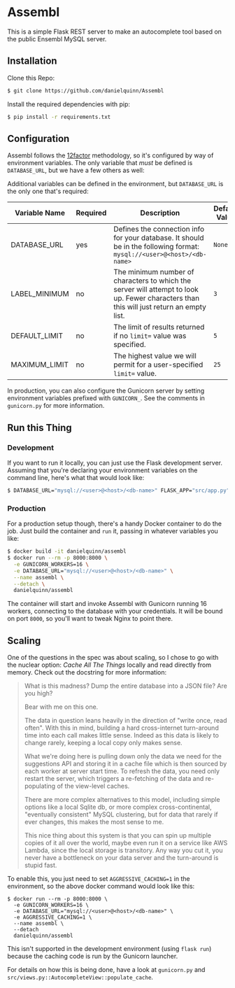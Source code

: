 # Assembl

This is a simple Flask REST server to make an autocomplete tool based on the
public Ensembl MySQL server.

## Installation

Clone this Repo:

```bash
$ git clone https://github.com/danielquinn/Assembl
```

Install the required dependencies with pip:

```bash
$ pip install -r requirements.txt
```

## Configuration

Assembl follows the [12factor](https://12factor.net/) methodology, so it's
configured by way of environment variables.  The only variable that *must* be
defined is `DATABASE_URL`, but we have a few others as well:

Additional variables can be defined in the environment, but `DATABASE_URL` is
the only one that's required:

Variable Name | Required | Description | Default Value
------------- | -------- | ----------- | -------------
DATABASE_URL  | yes | Defines the connection info for your database.  It should be in the following format: `mysql://<user>@<host>/<db-name>` | `None`
LABEL_MINIMUM | no | The minimum number of characters to which the server will attempt to look up.  Fewer characters than this will just return an empty list. | `3`
DEFAULT_LIMIT | no | The limit of results returned if no `limit=` value was specified. | `5`
MAXIMUM_LIMIT | no | The highest value we will permit for a user-specified `limit=` value. | `25`

In production, you can also configure the Gunicorn server by setting
environment variables prefixed with `GUNICORN_`.  See the comments in
`gunicorn.py` for more information.

## Run this Thing

### Development

If you want to run it locally, you can just use the Flask development server.
Assuming that you're declaring your environment variables on the command line,
here's what that would look like:

```bash
$ DATABASE_URL="mysql://<user>@<host>/<db-name>" FLASK_APP="src/app.py" flask run
```

### Production

For a production setup though, there's a handy Docker container to do the job.
Just build the container and `run` it, passing in whatever variables you like:

```bash
$ docker build -it danielquinn/assembl
$ docker run --rm -p 8000:8000 \
  -e GUNICORN_WORKERS=16 \
  -e DATABASE_URL="mysql://<user>@<host>/<db-name>" \
  --name assembl \
  --detach \
  danielquinn/assembl
```

The container will start and invoke Assembl with Gunicorn running 16 workers,
connecting to the database with your credentials.  It will be bound on port
`8000`, so you'll want to tweak Nginx to point there.

## Scaling

One of the questions in the spec was about scaling, so I chose to go with the
nuclear option: *Cache All The Things* locally and read directly from memory.
Check out the docstring for more information:

> What is this madness?  Dump the entire database into a JSON file?  Are you
> high?
>
> Bear with me on this one.
>
> The data in question leans heavily in the direction of "write once, read
> often".  With this in mind, building a hard cross-internet turn-around time
> into each call makes little sense.  Indeed as this data is likely to change
> rarely, keeping a local copy only makes sense.
>
> What we're doing here is pulling down only the data we need for the
> suggestions API and storing it in a cache file which is then sourced by
> each worker at server start time.  To refresh the data, you need only
> restart the server, which triggers a re-fetching of the data and
> re-populating of the view-level caches.
>
> There are more complex alternatives to this model, including simple options
> like a local Sqlite db, or more complex cross-continental, "eventually
> consistent" MySQL clustering, but for data that rarely if ever changes,
> this makes the most sense to me.
>
> This nice thing about this system is that you can spin up multiple copies
> of it all over the world, maybe even run it on a service like AWS Lambda,
> since the local storage is transitory.  Any way you cut it, you never have
> a bottleneck on your data server and the turn-around is stupid fast.

To enable this, you just need to set `AGGRESSIVE_CACHING=1` in the environment,
so the above docker command would look like this:

```
$ docker run --rm -p 8000:8000 \
  -e GUNICORN_WORKERS=16 \
  -e DATABASE_URL="mysql://<user>@<host>/<db-name>" \
  -e AGGRESSIVE_CACHING=1 \
  --name assembl \
  --detach
  danielquinn/assembl
```

This isn't supported in the development environment (using `flask run`) because
the caching code is run by the Gunicorn launcher.

For details on how this is being done, have a look at `gunicorn.py` and
`src/views.py::AutocompleteView::populate_cache`.


